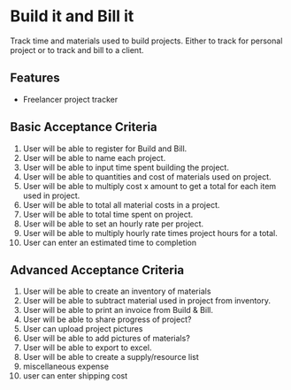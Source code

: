 # Build it and Bill it

Track time and materials used to build projects. Either to track for personal project or to track and bill to a client.

## Features

- Freelancer project tracker

## Basic Acceptance Criteria

1. User will be able to register for Build and Bill.
2. User will be able to name each project.
3. User will be able to input time spent building the project.
4. User will be able to quantities and cost of materials used on project.
5. User will be able to multiply cost x amount to get a total for each item used in project.
6. User will be able to total all material costs in a project.
7. User will be able to total time spent on project.
8. User will be able to set an hourly rate per project.
9. User will be able to multiply hourly rate times project hours for a total.
10. User can enter an estimated time to completion	

## Advanced Acceptance Criteria

1. User will be able to create an inventory of materials
2. User will be able to subtract material used in project from inventory. 
3. User will be able to print an invoice from Build & Bill.
4. User will be able to share progress of project?
5. User can upload project pictures
6. User will be able to add pictures of materials?
7. User will be able to export to excel. 
8. User will be able to create a supply/resource list
9. miscellaneous expense
10. user can enter shipping cost

